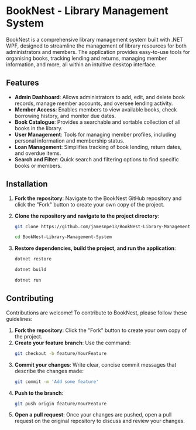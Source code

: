 # BookNest - Library Management System

BookNest is a comprehensive library management system built with .NET WPF, designed to streamline the management of library resources for both administrators and members. The application provides easy-to-use tools for organising books, tracking lending and returns, managing member information, and more, all within an intuitive desktop interface.

## Features

- **Admin Dashboard**: Allows administrators to add, edit, and delete book records, manage member accounts, and oversee lending activity.
- **Member Access**: Enables members to view available books, check borrowing history, and monitor due dates.
- **Book Catalogue**: Provides a searchable and sortable collection of all books in the library.
- **User Management**: Tools for managing member profiles, including personal information and membership status.
- **Loan Management**: Simplifies tracking of book lending, return dates, and overdue items.
- **Search and Filter**: Quick search and filtering options to find specific books or members.

## Installation

1. **Fork the repository**: Navigate to the BookNest GitHub repository and click the "Fork" button to create your own copy of the project.

2. **Clone the repository and navigate to the project directory**:

   ```bash
   git clone https://github.com/jamesnpe13/BookNest-Library-Management-System.git
   ```
   
   ```bash
   cd BookNest-Library-Management-System
   ```

3. **Restore dependencies, build the project, and run the application**:

   ```bash
   dotnet restore
   ```
   ```bash
   dotnet build
   ```
   ```bash
   dotnet run
   ```

## Contributing

Contributions are welcome! To contribute to BookNest, please follow these guidelines:

1. **Fork the repository**: Click the "Fork" button to create your own copy of the project.
2. **Create your feature branch**: Use the command:
   ```bash
   git checkout -b feature/YourFeature
   ```
3. **Commit your changes**: Write clear, concise commit messages that describe the changes made:
   ```bash
   git commit -m 'Add some feature'
   ```
4. **Push to the branch**: 
   ```bash
   git push origin feature/YourFeature
   ```
5. **Open a pull request**: Once your changes are pushed, open a pull request on the original repository to discuss and review your changes.

